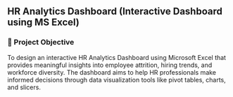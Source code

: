 ## HR Analytics Dashboard (Interactive Dashboard using MS Excel)

### 📌 Project Objective

To design an interactive HR Analytics Dashboard using Microsoft Excel that provides meaningful insights into employee attrition, hiring trends, and workforce diversity.
The dashboard aims to help HR professionals make informed decisions through data visualization tools like pivot tables, charts, and slicers.
